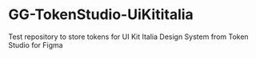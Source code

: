 # GG-TokenStudio-UiKititalia
Test repository to store tokens for UI Kit Italia Design System from Token Studio for Figma
